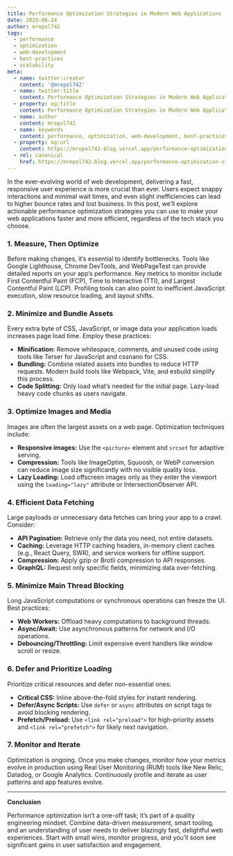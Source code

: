```yaml
---
title: Performance Optimization Strategies in Modern Web Applications
date: 2025-06-24
author: mrepol742
tags:
  - performance
  - optimization
  - web-development
  - best-practices
  - scalability
meta:
  - name: twitter:creator
    content: '@mrepol742'
  - name: twitter:title
    content: Performance Optimization Strategies in Modern Web Applications
  - property: og:title
    content: Performance Optimization Strategies in Modern Web Applications
  - name: author
    content: mrepol742
  - name: keywords
    content: performance, optimization, web-development, best-practices, scalability
  - property: og:url
    content: https://mrepol742-blog.vercel.app/performance-optimization-strategies-in-modern-web-applications/
  - rel: canonical
    href: https://mrepol742-blog.vercel.app/performance-optimization-strategies-in-modern-web-applications/
---
```


In the ever-evolving world of web development, delivering a fast, responsive user experience is more crucial than ever. Users expect snappy interactions and minimal wait times, and even slight inefficiencies can lead to higher bounce rates and lost business. In this post, we’ll explore actionable performance optimization strategies you can use to make your web applications faster and more efficient, regardless of the tech stack you choose.

### 1. Measure, Then Optimize

Before making changes, it’s essential to identify bottlenecks. Tools like Google Lighthouse, Chrome DevTools, and WebPageTest can provide detailed reports on your app’s performance. Key metrics to monitor include First Contentful Paint (FCP), Time to Interactive (TTI), and Largest Contentful Paint (LCP). Profiling tools can also point to inefficient JavaScript execution, slow resource loading, and layout shifts.

### 2. Minimize and Bundle Assets

Every extra byte of CSS, JavaScript, or image data your application loads increases page load time. Employ these practices:

- **Minification:** Remove whitespace, comments, and unused code using tools like Terser for JavaScript and cssnano for CSS.
- **Bundling:** Combine related assets into bundles to reduce HTTP requests. Modern build tools like Webpack, Vite, and esbuild simplify this process.
- **Code Splitting:** Only load what’s needed for the initial page. Lazy-load heavy code chunks as users navigate.

### 3. Optimize Images and Media

Images are often the largest assets on a web page. Optimization techniques include:

- **Responsive images:** Use the `<picture>` element and `srcset` for adaptive serving.
- **Compression:** Tools like ImageOptim, Squoosh, or WebP conversion can reduce image size significantly with no visible quality loss.
- **Lazy Loading:** Load offscreen images only as they enter the viewport using the `loading="lazy"` attribute or IntersectionObserver API.

### 4. Efficient Data Fetching

Large payloads or unnecessary data fetches can bring your app to a crawl. Consider:

- **API Pagination:** Retrieve only the data you need, not entire datasets.
- **Caching:** Leverage HTTP caching headers, in-memory client caches (e.g., React Query, SWR), and service workers for offline support.
- **Compression:** Apply gzip or Brotli compression to API responses.
- **GraphQL:** Request only specific fields, minimizing data over-fetching.

### 5. Minimize Main Thread Blocking

Long JavaScript computations or synchronous operations can freeze the UI. Best practices:

- **Web Workers:** Offload heavy computations to background threads.
- **Async/Await:** Use asynchronous patterns for network and I/O operations.
- **Debouncing/Throttling:** Limit expensive event handlers like window scroll or resize.

### 6. Defer and Prioritize Loading

Prioritize critical resources and defer non-essential ones:

- **Critical CSS:** Inline above-the-fold styles for instant rendering.
- **Defer/Async Scripts:** Use `defer` or `async` attributes on script tags to avoid blocking rendering.
- **Prefetch/Preload:** Use `<link rel="preload">` for high-priority assets and `<link rel="prefetch">` for likely next navigation.

### 7. Monitor and Iterate

Optimization is ongoing. Once you make changes, monitor how your metrics evolve in production using Real User Monitoring (RUM) tools like New Relic, Datadog, or Google Analytics. Continuously profile and iterate as user patterns and app features evolve.

---

**Conclusion**

Performance optimization isn’t a one-off task; it’s part of a quality engineering mindset. Combine data-driven measurement, smart tooling, and an understanding of user needs to deliver blazingly fast, delightful web experiences. Start with small wins, monitor progress, and you’ll soon see significant gains in user satisfaction and engagement.
